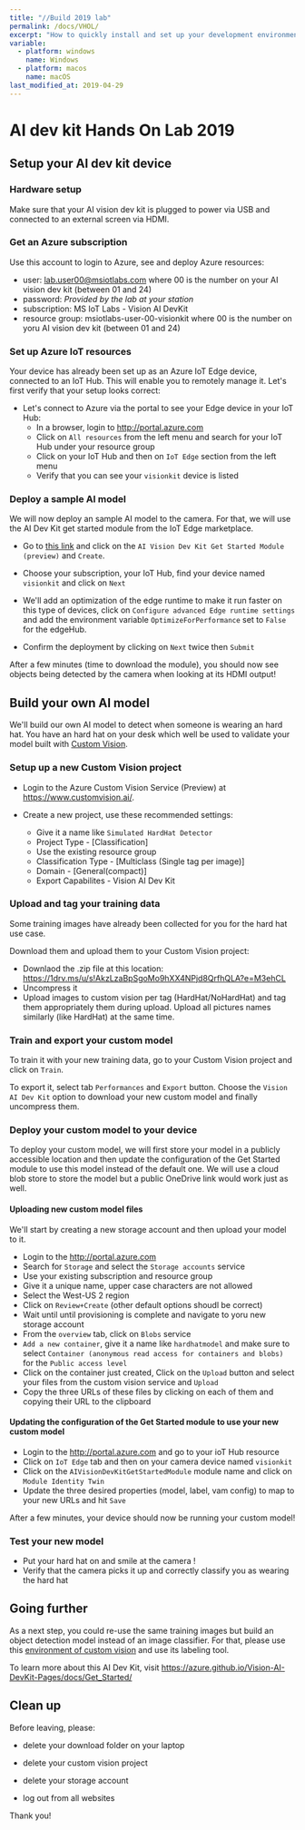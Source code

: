 ```yaml
---
title: "//Build 2019 lab"
permalink: /docs/VHOL/
excerpt: "How to quickly install and set up your development environment to use the Vision AI DevKit."
variable:
  - platform: windows
    name: Windows
  - platform: macos
    name: macOS
last_modified_at: 2019-04-29
---
```


# AI dev kit Hands On Lab 2019

## Setup your AI dev kit device

### Hardware setup
Make sure that your AI vision dev kit is plugged to power via USB and connected to an external screen via HDMI.

### Get an Azure subscription
Use this account to login to Azure, see and deploy Azure resources:
- user: lab.user00@msiotlabs.com where 00 is the number on your AI vision dev kit (between 01 and 24)
- password: *Provided by the lab at your station* 
- subscription: MS IoT Labs - Vision AI DevKit
- resource group: msiotlabs-user-00-visionkit where 00 is the number on yoru AI vision dev kit (between 01 and 24)

### Set up Azure IoT resources
Your device has already been set up as an Azure IoT Edge device, connected to an IoT Hub. This will enable you to remotely manage it. Let's first verify that your setup looks correct:

- Let's connect to Azure via the portal to see your Edge device in your IoT Hub:
    - In a browser, login to <a href="http://portal.azure.com" target="_blank">http://portal.azure.com</a>
    - Click on `All resources` from the left menu and search for your IoT Hub under your resource group
    - Click on your IoT Hub and then on `IoT Edge` section from the left menu
    - Verify that you can see your `visionkit` device is listed

### Deploy a sample AI model
We will now deploy an sample AI model to the camera. For that, we will use the AI Dev Kit get started module from the IoT Edge marketplace.

- Go to <a href="https://ms.portal.azure.com/?microsoft_azure_marketplace_ItemHideKey=AIDevKitPreview#blade/Microsoft_Azure_Marketplace/GalleryFeaturedMenuItemBlade/selectedMenuItemId/home/searchQuery/AI%20vision%20dev%20kit/resetMenuId/" target="blank">this link</a> and click on the  `AI Vision Dev Kit Get Started Module (preview)` and  `Create`.

- Choose your subscription, your IoT Hub, find your device named `visionkit` and click on `Next`

- We'll add an optimization of the edge runtime to make it run faster on this type of devices, click on `Configure advanced Edge runtime settings` and add the environment variable `OptimizeForPerformance` set to `False` for the edgeHub. 

- Confirm the deployment by clicking on `Next` twice then `Submit`

After a few minutes (time to download the module), you should now see objects being detected by the camera when looking at its HDMI output!

## Build your own AI model
We'll build our own AI model to detect when someone is wearing an hard hat. You have an hard hat on your desk which well be used to validate your model built with <a href="https://www.customvision.ai/" target="blank">Custom Vision</a>.

### Setup up a new Custom Vision project
- Login to the Azure Custom Vision Service (Preview) at <a href="https://www.customvision.ai/" target="blank">https://www.customvision.ai/</a>.

- Create a new project, use these recommended settings:
    - Give it a name like `Simulated HardHat Detector`
    - Project Type - [Classification]
    - Use the existing resource group
    - Classification Type - [Multiclass (Single tag per image)]
    - Domain - [General(compact)]
    - Export Capabilites - Vision AI Dev Kit

### Upload and tag your training data
Some training images have already been collected for you for the hard hat use case.

Download them and upload them to your Custom Vision project:
- Downlaod the .zip file at this location: <a href="https://1drv.ms/u/s!AkzLzaBpSgoMo9hXX4NPjd8QrfhQLA?e=M3ehCL" target="blank">https://1drv.ms/u/s!AkzLzaBpSgoMo9hXX4NPjd8QrfhQLA?e=M3ehCL</a>
- Uncompress it
- Upload images to custom vision per tag (HardHat/NoHardHat) and tag them appropriately them during upload. Upload all pictures names similarly (like HardHat) at the same time.

### Train and export your custom model
To train it with your new training data, go to your Custom Vision project and click on `Train`.

To export it, select tab `Performances` and `Export` button. Choose the `Vision AI Dev Kit` option to download your new custom model and finally uncompress them.

### Deploy your custom model to your device
To deploy your custom model, we will first store your model in a publicly accessible location and then update the configuration of the Get Started module to use this model instead of the default one. We will use a cloud blob store to store the model but a public OneDrive link would work just as well.

#### Uploading new custom model files
We'll start by creating a new storage account and then upload your model to it.
- Login to the <a href="http://portal.azure.com" target="blank">http://portal.azure.com</a>
- Search for `Storage` and select the `Storage accounts` service
- Use your existing subscription and resource group
- Give it a unique name, upper case characters are not allowed
- Select the West-US 2 region
- Click on `Review+Create` (other default options shoudl be correct)
- Wait until until provisioning is complete and navigate to yoru new storage account
- From the `overview` tab, click on `Blobs` service
- `Add a new container`, give it a name like `hardhatmodel` and make sure to select `Container (anonymous read access for containers and blobs)` for the `Public access level`
- Click on the container just created, Click on the `Upload` button and select your files from the custom vision service and `Upload`
- Copy the three URLs of these files by clicking on each of them and copying their URL to the clipboard

#### Updating the configuration of the Get Started module to use your new custom model

- Login to the <a href="http://portal.azure.com" target="blank">http://portal.azure.com</a> and go to your ioT Hub resource
- Click on `IoT Edge` tab and then on your camera device named `visionkit`
- Click on the `AIVisionDevKitGetStartedModule` module name and click on `Module Identity Twin`
- Update the three desired properties (model, label, vam config) to map to your new URLs and hit `Save`

After a few minutes, your device should now be running your custom model!

### Test your new model
- Put your hard hat on and smile at the camera !
- Verify that the camera picks it up and correctly classify you as wearing the hard hat

## Going further
As a next step, you could re-use the same training images but build an object detection model instead of an image classifier. For that, please use this <a href="https://iris-demo1.azurewebsites.net/projects" target="blank">environment of custom vision</a> and use its labeling tool.

To learn more about this AI Dev Kit, visit <a href="https://azure.github.io/Vision-AI-DevKit-Pages/docs/Get_Started/" target="blank">https://azure.github.io/Vision-AI-DevKit-Pages/docs/Get_Started/</a> 


## Clean up
Before leaving, please:


- delete your download folder on your laptop

- delete your custom vision project 

- delete your storage account

- log out from all websites


Thank you!

